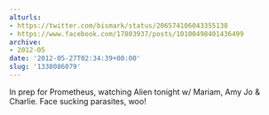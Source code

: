 ```yaml
---
alturls:
- https://twitter.com/bismark/status/206574106043355138
- https://www.facebook.com/17803937/posts/10100498401436499
archive:
- 2012-05
date: '2012-05-27T02:34:39+00:00'
slug: '1338086079'
---
```


In prep for Prometheus, watching Alien tonight w/ Mariam, Amy Jo &amp; Charlie. Face sucking parasites, woo!

